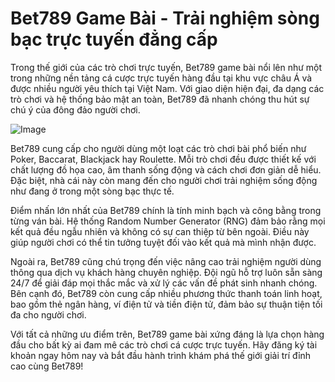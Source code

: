 # Bet789 Game Bài - Trải nghiệm sòng bạc trực tuyến đẳng cấp

Trong thế giới của các trò chơi trực tuyến, Bet789 game bài nổi lên như một trong những nền tảng cá cược trực tuyến hàng đầu tại khu vực châu Á và được nhiều người yêu thích tại Việt Nam. Với giao diện hiện đại, đa dạng các trò chơi và hệ thống bảo mật an toàn, Bet789 đã nhanh chóng thu hút sự chú ý của đông đảo người chơi.

![Image](https://github.com/user-attachments/assets/bd51ea9f-0666-407b-a7a7-98ead6de688c)

Bet789 cung cấp cho người dùng một loạt các trò chơi bài phổ biến như Poker, Baccarat, Blackjack hay Roulette. Mỗi trò chơi đều được thiết kế với chất lượng đồ họa cao, âm thanh sống động và cách chơi đơn giản dễ hiểu. Đặc biệt, nhà cái này còn mang đến cho người chơi trải nghiệm sống động như đang ở trong một sòng bạc thực tế.

Điểm nhấn lớn nhất của Bet789 chính là tính minh bạch và công bằng trong từng ván bài. Hệ thống Random Number Generator (RNG) đảm bảo rằng mọi kết quả đều ngẫu nhiên và không có sự can thiệp từ bên ngoài. Điều này giúp người chơi có thể tin tưởng tuyệt đối vào kết quả mà mình nhận được.

Ngoài ra, Bet789 cũng chú trọng đến việc nâng cao trải nghiệm người dùng thông qua dịch vụ khách hàng chuyên nghiệp. Đội ngũ hỗ trợ luôn sẵn sàng 24/7 để giải đáp mọi thắc mắc và xử lý các vấn đề phát sinh nhanh chóng. Bên cạnh đó, Bet789 còn cung cấp nhiều phương thức thanh toán linh hoạt, bao gồm thẻ ngân hàng, ví điện tử và tiền điện tử, đảm bảo sự thuận tiện tối đa cho người chơi.

Với tất cả những ưu điểm trên, Bet789 game bài xứng đáng là lựa chọn hàng đầu cho bất kỳ ai đam mê các trò chơi cá cược trực tuyến. Hãy đăng ký tài khoản ngay hôm nay và bắt đầu hành trình khám phá thế giới giải trí đỉnh cao cùng Bet789!